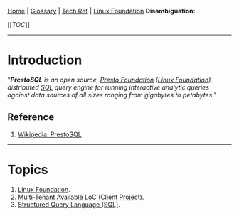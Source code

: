 [Home](/Slalom-LLC/Slalom-Consulting) | [Glossary](/Glossary) | [Tech Ref](/Tech-Ref) | [Linux Foundation](/Tech-Ref/Linux-Foundation)
**Disambiguation:** .

[[_TOC_]]

---
# Introduction
"_**PrestoSQL** is an open source, [Presto Foundation](https://prestodb.io/join.html) ([Linux Foundation](/Tech-Ref/Linux-Foundation)), distributed [SQL](/Tech-Ref/Software-Development/Database/Relational-Database/SQL-\(Structured-Query-Language\)) query engine for running interactive analytic queries against data sources of all sizes ranging from gigabytes to petabytes._"

## Reference
1. [Wikipedia: PrestoSQL](https://en.wikipedia.org/wiki/Linux_Foundation)

---
# Topics
1. [Linux Foundation](/Tech-Ref/Linux-Foundation).
1. [Multi-Tenant Available LoC (Client Project)](/Clients/Apple/FruitCo-\(Apple\)/FruitCo-FnB/FruitCo-FnB-LoC/Multi%2DTenant-Available-LoC).
1. [Structured Query Language (SQL)](/Tech-Ref/Software-Development/Database/Relational-Database/SQL-\(Structured-Query-Language\)).
